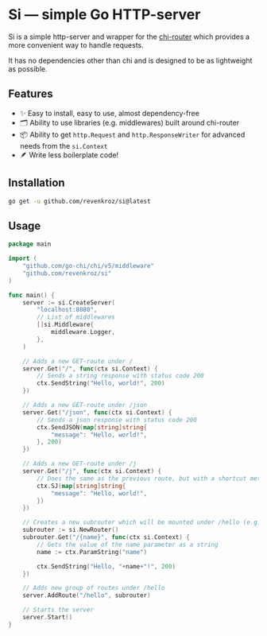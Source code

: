 # Si — simple Go HTTP-server

Si is a simple http-server and wrapper for the [chi-router](https://github.com/go-chi/chi) which provides a more convenient way to handle requests.

It has no dependencies other than chi and is designed to be as lightweight as possible.

## Features

- ✨ Easy to install, easy to use, almost dependency-free
- 🗂 Ability to use libraries (e.g. middlewares) built around chi-router
- 📦 Ability to get `http.Request` and `http.ResponseWriter` for advanced needs from the `si.Context`
- 🪶 Write less boilerplate code!


## Installation

```bash
go get -u github.com/revenkroz/si@latest
```
## Usage

```go
package main

import (
	"github.com/go-chi/chi/v5/middleware"
	"github.com/revenkroz/si"
)

func main() {
	server := si.CreateServer(
		"localhost:8080",
		// List of middlewares
		[]si.Middleware{
			middleware.Logger,
		},
	)

	// Adds a new GET-route under /
	server.Get("/", func(ctx si.Context) {
		// Sends a string response with status code 200
		ctx.SendString("Hello, world!", 200)
	})

	// Adds a new GET-route under /json
	server.Get("/json", func(ctx si.Context) {
		// Sends a json response with status code 200
		ctx.SendJSON(map[string]string{
			"message": "Hello, world!",
		}, 200)
	})

	// Adds a new GET-route under /j
	server.Get("/j", func(ctx si.Context) {
		// Does the same as the previous route, but with a shortcut method
		ctx.SJ(map[string]string{
			"message": "Hello, world!",
		})
	})

	// Creates a new subrouter which will be mounted under /hello (e.g. /hello/{name})
	subrouter := si.NewRouter()
	subrouter.Get("/{name}", func(ctx si.Context) {
		// Gets the value of the name parameter as a string
		name := ctx.ParamString("name")

		ctx.SendString("Hello, "+name+"!", 200)
	})

	// Adds new group of routes under /hello
	server.AddRoute("/hello", subrouter)

	// Starts the server
	server.Start()
}
```
